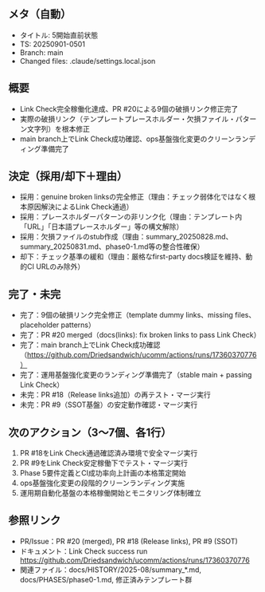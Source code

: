 ## メタ（自動）
- タイトル: 5開始直前状態
- TS: 20250901-0501
- Branch: main
- Changed files: .claude/settings.local.json

## 概要
- Link Check完全稼働化達成、PR #20による9個の破損リンク修正完了
- 実際の破損リンク（テンプレートプレースホルダー・欠損ファイル・パターン文字列）を根本修正
- main branch上でLink Check成功確認、ops基盤強化変更のクリーンランディング準備完了

## 決定（採用/却下＋理由）
- 採用：genuine broken linksの完全修正（理由：チェック弱体化ではなく根本原因解決によるLink Check通過）
- 採用：プレースホルダーパターンの非リンク化（理由：テンプレート内「URL」「日本語プレースホルダー」等の構文解除）
- 採用：欠損ファイルのstub作成（理由：summary_20250828.md、summary_20250831.md、phase0-1.md等の整合性確保）
- 却下：チェック基準の緩和（理由：厳格なfirst-party docs検証を維持、動的CI URLのみ除外）

## 完了・未完
- 完了：9個の破損リンク完全修正（template dummy links、missing files、placeholder patterns）
- 完了：PR #20 merged（docs(links): fix broken links to pass Link Check）
- 完了：main branch上でLink Check成功確認（https://github.com/Driedsandwich/ucomm/actions/runs/17360370776）
- 完了：運用基盤強化変更のランディング準備完了（stable main + passing Link Check）
- 未完：PR #18（Release links追加）の再テスト・マージ実行
- 未完：PR #9（SSOT基盤）の安定動作確認・マージ実行

## 次のアクション（3〜7個、各1行）
1. PR #18をLink Check通過確認済み環境で安全マージ実行
2. PR #9をLink Check安定稼働下でテスト・マージ実行  
3. Phase 5要件定義とCI成功率向上計画の本格策定開始
4. ops基盤強化変更の段階的クリーンランディング実施
5. 運用期自動化基盤の本格稼働開始とモニタリング体制確立

## 参照リンク
- PR/Issue：PR #20 (merged), PR #18 (Release links), PR #9 (SSOT)
- ドキュメント：Link Check success run https://github.com/Driedsandwich/ucomm/actions/runs/17360370776
- 関連ファイル：docs/HISTORY/2025-08/summary_*.md, docs/PHASES/phase0-1.md, 修正済みテンプレート群